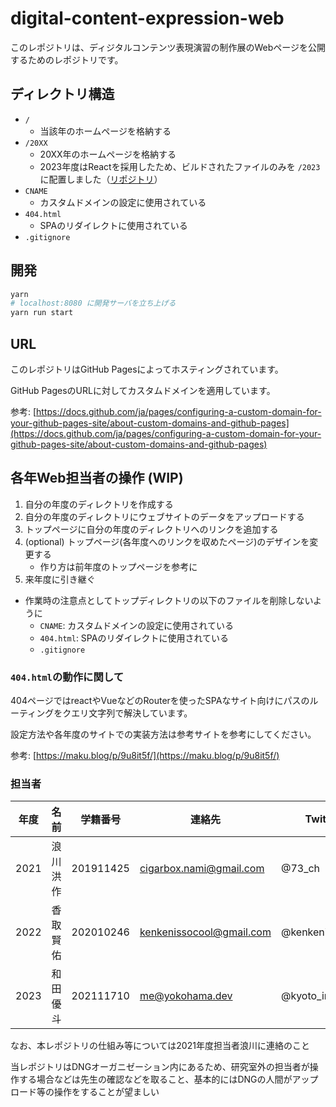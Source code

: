 # digital-content-expression-web

このレポジトリは、ディジタルコンテンツ表現演習の制作展のWebページを公開するためのレポジトリです。

## ディレクトリ構造

- `/`
  - 当該年のホームページを格納する
- `/20XX`
  - 20XX年のホームページを格納する
  - 2023年度はReactを採用したため、ビルドされたファイルのみを `/2023` に配置しました（[リポジトリ](https://github.com/inaniwaudon/digicon2023-web)）
- `CNAME`
  - カスタムドメインの設定に使用されている
- `404.html`
  - SPAのリダイレクトに使用されている
- `.gitignore`

## 開発

```bash
yarn
# localhost:8080 に開発サーバを立ち上げる
yarn run start
```

## URL

このレポジトリはGitHub Pagesによってホスティングされています。

GitHub PagesのURLに対してカスタムドメインを適用しています。

参考: [https://docs.github.com/ja/pages/configuring-a-custom-domain-for-your-github-pages-site/about-custom-domains-and-github-pages](https://docs.github.com/ja/pages/configuring-a-custom-domain-for-your-github-pages-site/about-custom-domains-and-github-pages)


## 各年Web担当者の操作 (WIP)

1. 自分の年度のディレクトリを作成する
2. 自分の年度のディレクトリにウェブサイトのデータをアップロードする
3. トップページに自分の年度のディレクトリへのリンクを追加する
4. (optional) トップページ(各年度へのリンクを収めたページ)のデザインを変更する
   - 作り方は前年度のトップページを参考に
5. 来年度に引き継ぐ

- 作業時の注意点としてトップディレクトリの以下のファイルを削除しないように
  - `CNAME`: カスタムドメインの設定に使用されている
  - `404.html`: SPAのリダイレクトに使用されている
  - `.gitignore`

### `404.html`の動作に関して
404ページではreactやVueなどのRouterを使ったSPAなサイト向けにパスのルーティングをクエリ文字列で解決しています。

設定方法や各年度のサイトでの実装方法は参考サイトを参考にしてください。

参考: [https://maku.blog/p/9u8it5f/](https://maku.blog/p/9u8it5f/)

### 担当者

| 年度 | 名前     | 学籍番号  | 連絡先                  | Twitter |
| ---- | -------- | --------- | ----------------------- | -------- |
| 2021 | 浪川洪作 | 201911425 | cigarbox.nami@gmail.com | @73_ch |
| 2022 | 香取賢佑 | 202010246 | kenkenissocool@gmail.com | @kenkenissocool |
| 2023 | 和田優斗 | 202111710 | <me@yokohama.dev> | @kyoto_inaniwa |

なお、本レポジトリの仕組み等については2021年度担当者浪川に連絡のこと

当レポジトリはDNGオーガニゼーション内にあるため、研究室外の担当者が操作する場合などは先生の確認などを取ること、基本的にはDNGの人間がアップロード等の操作をすることが望ましい

